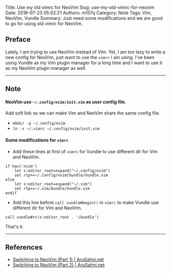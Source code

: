 Title: Use my old vimrc for NeoVim
Slug: use-my-old-vimrc-for-neovim
Date: 2018-07-23 05:02:21
Authors: m157q
Category: Note
Tags: Vim, NeoVim, Vundle
Summary: Just need some modifications and we are good to go for using old vimrc for NeoVim.


## Preface

Lately, I am trying to use NeoVim instead of Vim.
Yet, I am too lazy to write a new config for NeoVim, just want to use the `vimrc` I am using.
I've been using Vundle as my Vim plugin manager for a long time and I want to use it as my NeoVim plugin manager as well.

---

## Note

#### NeoVim use `~/.config/nvim/init.vim` as user config file.

Add soft link so we can make Vim and NeoVim share the same config file.

+ `mkdir -p ~/.config/nvim`
+ `ln -s ~/.vimrc ~/.config/nvim/init.vim`

#### Some modifications for `vimrc`

+ Add these lines at first of `vimrc` for Vundle to use different dir for Vim and NeoVim.

```vimrc
if has('nvim')
    let s:editor_root=expand("~/.config/nvim")
    set rtp+=~/.config/nvim/bundle/Vundle.vim
else
    let s:editor_root=expand("~/.vim")
    set rtp+=~/.vim/bundle/Vundle.vim
endif
```


+ Add this line before `call vundle#begin()` in `vimrc` to make Vundle use different dir for Vim and NeoVim.

```vimrc
call vundle#rc(s:editor_root . '/bundle')
```

That's it.

---

## References

+ [Switching to NeoVim (Part 1) | AruSahni.net](https://arusahni.net/blog/2015/03/switching-to-neovim-part-1.html)
+ [Switching to NeoVim (Part 2) | AruSahni.net](https://arusahni.net/blog/2015/04/switching-to-neovim-part-2.html)
